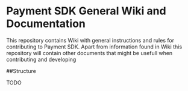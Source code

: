 # Payment SDK General Wiki and Documentation

This repository contains Wiki with general instructions and rules for contributing to Payment SDK.
Apart from information found in Wiki this repository will contain other documents that might be usefull when contributing and developing

##Structure

TODO


